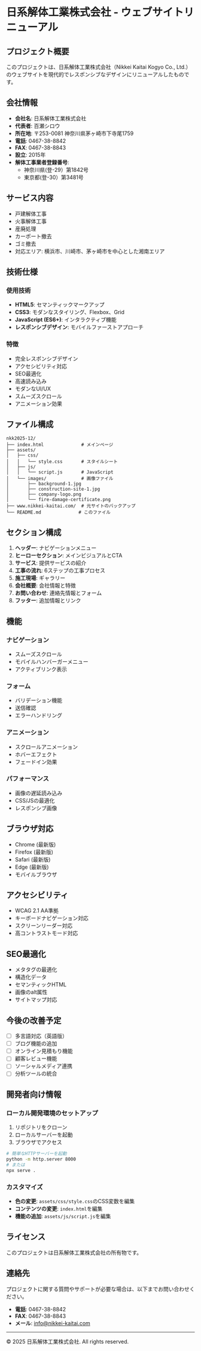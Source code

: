 # 日系解体工業株式会社 - ウェブサイトリニューアル

## プロジェクト概要

このプロジェクトは、日系解体工業株式会社（Nikkei Kaitai Kogyo Co., Ltd.）のウェブサイトを現代的でレスポンシブなデザインにリニューアルしたものです。

## 会社情報

- **会社名**: 日系解体工業株式会社
- **代表者**: 百瀬シロウ
- **所在地**: 〒253-0081 神奈川県茅ヶ崎市下寺尾1759
- **電話**: 0467-38-8842
- **FAX**: 0467-38-8843
- **設立**: 2015年
- **解体工事業者登録番号**: 
  - 神奈川県(登-29）第1842号
  - 東京都(登-30）第3481号

## サービス内容

- 戸建解体工事
- 火事解体工事
- 産廃処理
- カーポート撤去
- ゴミ撤去
- 対応エリア: 横浜市、川崎市、茅ヶ崎市を中心とした湘南エリア

## 技術仕様

### 使用技術
- **HTML5**: セマンティックマークアップ
- **CSS3**: モダンなスタイリング、Flexbox、Grid
- **JavaScript (ES6+)**: インタラクティブ機能
- **レスポンシブデザイン**: モバイルファーストアプローチ

### 特徴
- 完全レスポンシブデザイン
- アクセシビリティ対応
- SEO最適化
- 高速読み込み
- モダンなUI/UX
- スムーズスクロール
- アニメーション効果

## ファイル構成

```
nkk2025-12/
├── index.html              # メインページ
├── assets/
│   ├── css/
│   │   └── style.css       # スタイルシート
│   ├── js/
│   │   └── script.js       # JavaScript
│   └── images/             # 画像ファイル
│       ├── background-1.jpg
│       ├── construction-site-1.jpg
│       ├── company-logo.png
│       └── fire-damage-certificate.png
├── www.nikkei-kaitai.com/  # 元サイトのバックアップ
└── README.md              # このファイル
```

## セクション構成

1. **ヘッダー**: ナビゲーションメニュー
2. **ヒーローセクション**: メインビジュアルとCTA
3. **サービス**: 提供サービスの紹介
4. **工事の流れ**: 6ステップの工事プロセス
5. **施工現場**: ギャラリー
6. **会社概要**: 会社情報と特徴
7. **お問い合わせ**: 連絡先情報とフォーム
8. **フッター**: 追加情報とリンク

## 機能

### ナビゲーション
- スムーズスクロール
- モバイルハンバーガーメニュー
- アクティブリンク表示

### フォーム
- バリデーション機能
- 送信確認
- エラーハンドリング

### アニメーション
- スクロールアニメーション
- ホバーエフェクト
- フェードイン効果

### パフォーマンス
- 画像の遅延読み込み
- CSS/JSの最適化
- レスポンシブ画像

## ブラウザ対応

- Chrome (最新版)
- Firefox (最新版)
- Safari (最新版)
- Edge (最新版)
- モバイルブラウザ

## アクセシビリティ

- WCAG 2.1 AA準拠
- キーボードナビゲーション対応
- スクリーンリーダー対応
- 高コントラストモード対応

## SEO最適化

- メタタグの最適化
- 構造化データ
- セマンティックHTML
- 画像のalt属性
- サイトマップ対応

## 今後の改善予定

- [ ] 多言語対応（英語版）
- [ ] ブログ機能の追加
- [ ] オンライン見積もり機能
- [ ] 顧客レビュー機能
- [ ] ソーシャルメディア連携
- [ ] 分析ツールの統合

## 開発者向け情報

### ローカル開発環境のセットアップ

1. リポジトリをクローン
2. ローカルサーバーを起動
3. ブラウザでアクセス

```bash
# 簡単なHTTPサーバーを起動
python -m http.server 8000
# または
npx serve .
```

### カスタマイズ

- **色の変更**: `assets/css/style.css`のCSS変数を編集
- **コンテンツの変更**: `index.html`を編集
- **機能の追加**: `assets/js/script.js`を編集

## ライセンス

このプロジェクトは日系解体工業株式会社の所有物です。

## 連絡先

プロジェクトに関する質問やサポートが必要な場合は、以下までお問い合わせください。

- **電話**: 0467-38-8842
- **FAX**: 0467-38-8843
- **メール**: info@nikkei-kaitai.com

---

© 2025 日系解体工業株式会社. All rights reserved.
